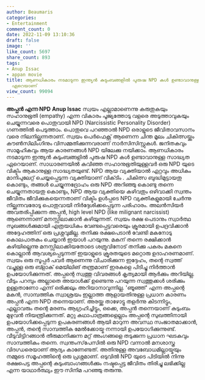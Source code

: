 ```yaml
---
author: Beaumaris
categories:
- Entertainment
comment_count: 0
date: 2022-11-09 13:10:36
draft: false
image: ''
like_count: 5697
share_count: 893
tags:
- Anup Issac
- appan movie
title: ആണധികാരം നടമാടുന്ന ഇന്ത്യൻ കുടുംബങ്ങളിൽ പുരുഷ NPD കൾ ഉണ്ടാവാനുള്ള സാദ്ധ്യത
  ഏറെയാണ്
view_count: 99094
---
```


**അപ്പൻ എന്ന NPD** **Anup Issac** സ്വയം എല്ലാമാണെന്നു കരുതുകയും സഹാനുഭൂതി (empathy) എന്ന വികാരം പൂജ്യത്തോടു വളരെ അടുത്താവുകയും ചെയ്യുന്നവരെ പൊതുവായി NPD (Narcissistic Personality Disorder) ഗണത്തിൽ പെടുത്താം. പൊതുവെ പറഞ്ഞാൽ NPD ഒരാളുടെ ജീവിതാവസാനം വരെ നിലനില്ക്കുന്നതാണ്. സ്വയം പെർഫെക്റ്റ് ആണെന്ന ചിന്ത മൂലം ചികിത്സയ്ക്കും കൗൺസിലിംഗിനും വിസമ്മതിക്കുന്നവരാണ് നാർസിസിസ്റ്റുകൾ. ജനിതകവും സാമൂഹികവും ആയ കാരണങ്ങൾ NPD യിലേക്കു നയിക്കാം. ആണധികാരം നടമാടുന്ന ഇന്ത്യൻ കുടുംബങ്ങളിൽ പുരുഷ NPD കൾ ഉണ്ടാവാനുള്ള സാദ്ധ്യത ഏറെയാണ്. സാധാരണയിൽ കവിഞ്ഞ സഹാനുഭൂതിയുള്ളവർ ഒരു NPD യുടെ വിക്ടിം ആകാനുള്ള സാദ്ധ്യതയുണ്ട്. NPD ആയ വ്യക്തിയാൽ ഏറ്റവും അധികം മാനിപുലേറ്റ് ചെയ്യപ്പെടുന്ന വ്യക്തിയാണ് വിക്‌ടിം . ചികിത്സ ബുദ്ധിമുട്ടായതു കൊണ്ടും, തങ്ങൾ ചെയ്യുന്നദ്രോഹം ഒരു NPD അറിഞ്ഞു കൊണ്ടു തന്നെ ചെയ്യുന്നതായതു കൊണ്ടും, NPD ആയ വ്യക്തിയെ കഴിവതും ഒഴിവാക്കി സ്വന്തം ജീവിതം ജീവിക്കുകയെന്നതാണ് വിക്ടിം ഉൾപ്പടെ NPD വ്യക്തികളുമായി ചേർന്നു നില്ക്കുന്നവരോടു പൊതുവായി നിർദ്ദേശിക്കപ്പെടുന്ന പരിഹാരം. അലൻസിയർ അവതരിപ്പിക്കുന്ന അപ്പൻ, high level NPD (like milignant narcissist) ആണെന്നാണ് മനസ്സിലാക്കാൻ കഴിയുന്നത്. സ്വയം രക്ഷ പെടാനും സ്വാർത്ഥ സുഖങ്ങൾക്കുമായി എത്രയധികം വേണ്ടപ്പെട്ടവരെയും ക്രൂരമായി ഉപദ്രവിക്കാൻ അദ്ദേഹത്തിന് ഒരു പ്രശ്നവുമില്ല. തനിക്കു രക്ഷപെടാൻ വേണ്ടി മകനോടു കൊലപാതകം ചെയ്യാൻ ഇയാൾ പറയുന്നു. മകന് തന്നെ രക്ഷിക്കാൻ കഴിയില്ലെന്നു മനസ്സിലാക്കിയതോടെ ശത്രുവിനോട് തനിക്കു പകരം മകനെ കൊല്ലാൻ ആവശ്യപ്പെടുന്നത് ഇയാളുടെ ക്രൂരതയുടെ മറ്റൊരു ഉദാഹരണമാണ്. സ്വയം ഒരു സൂപ്പർ പവർ ആണെന്നു വിചാരിക്കുന്ന ഇദ്ദേഹം, തന്റെ സ്വത്ത് വച്ചുള്ള ഒരു ബ്ളാക് മെയിലിങ് തന്ത്രമാണ് ഇരകളെ പിടിച്ചു നിർത്താൻ ഉപയോഗിക്കുന്നത്. അപ്പന്റെ സ്വത്തു വിവരങ്ങൾ കൃത്യമായി ആർക്കും അറിയില്ല. വീടും പറമ്പും അല്ലാതെ അയാൾക്ക് ഉണ്ടെന്നു പറയുന്ന സ്വത്തുക്കൾ ശരിക്കും ഉള്ളതാണോ എന്ന് ഒരിക്കലും അറിയാനാവുന്നില്ല. 'ഞൂഞ്ഞ്' എന്ന അപ്പന്റെ മകൻ, സാമ്പത്തിക സ്വാശ്രയം ഇല്ലാത്ത ആളായതിനുള്ള പ്രധാന കാരണം അപ്പൻ എന്ന NPD തന്നെയാണ്. അരയ്ക്കു താഴോട്ടു തളർന്നു കിടന്നിട്ടും, എല്ലാവരും തന്റെ മരണം ആഗ്രഹിച്ചിട്ടും, ഒക്കെ, അപ്പൻ തന്നെയാണ് കുടുംബം മുഴുവൻ നിയന്ത്രിക്കുന്നത്. മറ്റു കഥാപാത്രങ്ങളെല്ലാം അപ്പന്റെ സുഖത്തിനായി ഉപയോഗിക്കപ്പെടുന്ന ഉപകരണങ്ങൾ ആയി മാറുന്ന അവസ്ഥ സംജാതമാക്കാൻ, അപ്പൻ, തന്റെ സാമ്പത്തിക മേൽക്കോയ്മ നന്നായി ഉപയോഗിക്കുന്നുണ്ട്. വീടുവിട്ടിറങ്ങാൻ തീരുമാനിക്കുന്ന മറ്റ് അംഗങ്ങളെ തടുക്കുന്ന പ്രധാന ഘടകവും സാമ്പത്തികം തന്നെ. സ്വന്തംസ്‌പേസിൽ ഒരു NPD വന്നാൽ മനശാസ്ത്ര വിദഗ്ധരെയാണ് ആദ്യം കാണേണ്ടത്. അതിനുള്ള അവബോധമില്ലായ്മയും നമ്മുടെ സമൂഹത്തിന്റെ ഒരു പ്രശ്നമാണ്. ഒടുവിൽ NPD യുടെ പിടിയിൽ നിന്നു രക്ഷപെട്ട അപ്പന്റെ കുടുംബാംഗങ്ങൾക്കും നഷ്ടപ്പെട്ട ജീവിതം തിരിച്ചു ലഭിക്കില്ല എന്ന യാഥാർത്ഥ്യം ഈ സിനിമ പറഞ്ഞു തരുന്നു.